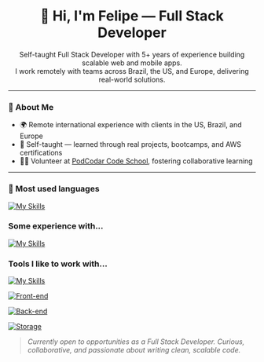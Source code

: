 <h1 align="center">👋 Hi, I'm Felipe — Full Stack Developer</h1>

<p align="center">
  Self-taught Full Stack Developer with 5+ years of experience building scalable web and mobile apps.<br>
  I work remotely with teams across Brazil, the US, and Europe, delivering real-world solutions.
</p>

---

### 🚀 About Me

- 🌍 Remote international experience with clients in the US, Brazil, and Europe  
- 🧠 Self-taught — learned through real projects, bootcamps, and AWS certifications  
- 🧑‍🏫 Volunteer at [PodCodar Code School](https://podcodar.org), fostering collaborative learning  
---

### 🧰 Most used languages
[![My Skills](https://skillicons.dev/icons?i=ts,js,ruby)]()


### Some experience with...
[![My Skills](https://skillicons.dev/icons?i=python,c)]()

### Tools I like to work with...
[![My Skills](https://skillicons.dev/icons?i=linux,git,github,neovim,bash)]()

[![Front-end](https://skillicons.dev/icons?i=react,next,tailwind,jest,selenium,nextjs)]()

[![Back-end](https://skillicons.dev/icons?i=deno,nodejs,nest,aws,terraform,docker,kubernetes,redis,rails)]()

[![Storage](https://skillicons.dev/icons?i=postgres,redis,dynamodb,mongo,sqlite)]()

> *Currently open to opportunities as a Full Stack Developer. Curious, collaborative, and passionate about writing clean, scalable code.*
